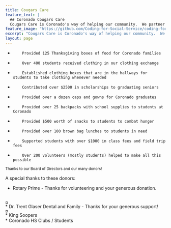 ```yaml
---
title: Cougars Care
feature_text: |
  ## Coronado Cougars Care
  Cougars Care is Coronado's way of helping our community.  We partner with our students to make sure that no student is exempted from any part of their education based on tangible need.
feature_image: "https://github.com/Coding-for-Social-Service/coding-for-social-service.github.io/blob/master/assets/images/greythanksgiving.jpeg?raw=true"
excerpt: "Cougars Care is Coronado's way of helping our community.  We partner with our students to make sure that no student is exempted from any part of their education based on tangible need."
layout: page
---
```


*         Provided 125 Thanksgiving boxes of food for Coronado families
*         Over 400 students received clothing in our clothing exchange
*         Established clothing boxes that are in the hallways for students to take clothing whenever needed
*         Contributed over $2500 in scholarships to graduating seniors
*         Provided over a dozen caps and gowns for Coronado graduates
*         Provided over 25 backpacks with school supplies to students at Coronado
*         Provided $500 worth of snacks to students to combat hunger
*         Provided over 100 brown bag lunches to students in need 
*         Supported students with over $1000 in class fees and field trip fees 
*         Over 200 volunteers (mostly students) helped to make all this possible

<small> Thanks to our Board of Directors and our many donors! </small>

A special thanks to these donors: 
<br>
* Rotary Prime - Thanks for volunteering and your generous donation.
<br>
<img src="https://bffb2cc7-a-0d3af738-s-sites.googlegroups.com/a/d11.org/coronado-cougars-care/donors/rotaryprime.jpg?attachauth=ANoY7cqHbD3e1IBPdxMAxpvLce-iME3E2h3T6Atop8GlWPxucAueBPoH459285KwFSWbxwOmdsPuaU1WhQSIZsBe7Rbv8MjvV7zG_3NtkBC6csjwbg7XdIMYCFIG9ortytUQ-Mr8cSESQzDzddeHWrf4gUalNR4FQpUrrovu7K6P65Nu0YnsxP4sUnYLx94tbj_GF0-UeN9aLOtIWDjSLB0qTfEjkodyz2gpYoaSxwMhJW5CDU3RqR0%3D&attredirects=0" alt="Rotary Prime" height="10" width="10"> 
<br>
* Dr. Trent Glaser Dental and Family - Thanks for your generous support!
<br>
<img src="https://bffb2cc7-a-0d3af738-s-sites.googlegroups.com/a/d11.org/coronado-cougars-care/donors/image1.png?attachauth=ANoY7coQzIGcbDTOMlCz90LemHM22lDUSKyKNqp0Misvlu6-b55f_ACB9A9QgOKozP3c-rfTaBry53pd305ePpzwJrfHbt87cgszdiDvMCPDNqfua_oxI3U3MiQ0aeonBx1uXzuqXrUbq8m2PSX8rYHp5TMHySF9XbQng88Ye_iHtx8qpjyUWWpRfUIOpbeu8hJjxzPO9JLawiAKE48GBExmBo5T0k6UN1_jOfcZy9wHGpXfc065IS8%3D&attredirects=0" alt="Powers Dental Group" height="10" width="10">
<br>
* King Soopers
<br>
* Coronado HS Clubs / Students
